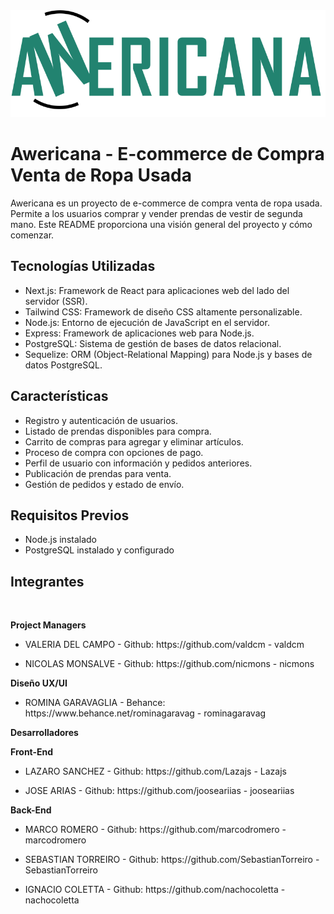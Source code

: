 
<img src='./client/public/assets/logobig.svg' alt="awericana" style="align-items: center">

# Awericana - E-commerce de Compra Venta de Ropa Usada

Awericana es un proyecto de e-commerce de compra venta de ropa usada. Permite a los usuarios comprar y vender prendas de vestir de segunda mano. Este README proporciona una visión general del proyecto y cómo comenzar.

## Tecnologías Utilizadas

- Next.js: Framework de React para aplicaciones web del lado del servidor (SSR).
- Tailwind CSS: Framework de diseño CSS altamente personalizable.
- Node.js: Entorno de ejecución de JavaScript en el servidor.
- Express: Framework de aplicaciones web para Node.js.
- PostgreSQL: Sistema de gestión de bases de datos relacional.
- Sequelize: ORM (Object-Relational Mapping) para Node.js y bases de datos PostgreSQL.

## Características

- Registro y autenticación de usuarios.
- Listado de prendas disponibles para compra.
- Carrito de compras para agregar y eliminar artículos.
- Proceso de compra con opciones de pago.
- Perfil de usuario con información y pedidos anteriores.
- Publicación de prendas para venta.
- Gestión de pedidos y estado de envío.

## Requisitos Previos

- Node.js instalado
- PostgreSQL instalado y configurado

## Integrantes 
</br>
<p><b>Project Managers</b></p>

<ul>
    <li>
        <p>VALERIA  DEL CAMPO - Github: https://github.com/valdcm - valdcm</p>
    </li>
    <li>
        <p>NICOLAS MONSALVE - Github: https://github.com/nicmons - nicmons</p>
    </li>
</ul>

<p><b>Diseño UX/UI</b></p>
<ul>
    <li>
        ROMINA GARAVAGLIA - Behance: https://www.behance.net/rominagaravag - rominagaravag
    </li>
</ul>

<p><b>Desarrolladores</b></p> 

<p><b>Front-End</b></P>
<ul>
    <li>
        <p>LAZARO SANCHEZ - Github: https://github.com/Lazajs - Lazajs </p>
    </li>
    <li>
        <p>JOSE ARIAS - Github: https://github.com/jooseariias - jooseariias</p>
    </li>
</ul>
<p><b>Back-End</b></p>
<ul>
    <li>
        <p>MARCO ROMERO - Github: https://github.com/marcodromero - marcodromero</p>
    </li>
    <li>
        <p>SEBASTIAN TORREIRO - Github: https://github.com/SebastianTorreiro - SebastianTorreiro</p>
    </li>
    <li>
        <p>IGNACIO COLETTA - Github: https://github.com/nachocoletta - nachocoletta</a></p>
    </li>
</ul>
